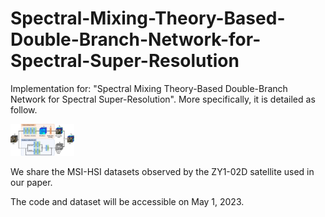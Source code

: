 # Spectral-Mixing-Theory-Based-Double-Branch-Network-for-Spectral-Super-Resolution
Implementation for: "Spectral Mixing Theory-Based Double-Branch Network for Spectral Super-Resolution". More specifically, it is detailed as follow.

<img src="./Framework.jpg" alt="Framework" style="zoom:10%;" />

We share the MSI-HSI datasets observed by the ZY1-02D satellite used in our paper.

The code and dataset will be accessible on May 1, 2023.
